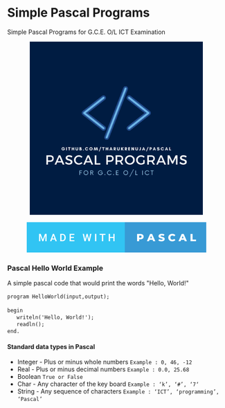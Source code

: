 # Simple Pascal Programs
Simple Pascal Programs for G.C.E. O/L ICT Examination

<p align="middle">
  <img src="./etc/Pascal.png" width='400"'>
</p>
<p align="center">
  <a href="https://github.com/TharukRenuja/Pascal">
    <img src="./etc/made-with-pascal.svg">
  </a>
</p>

### Pascal Hello World Example
A simple pascal code that would print the words "Hello, World!"
```
program HelloWorld(input,output);

begin
   writeln('Hello, World!');
   readln();
end.
```

#### Standard data types in Pascal

- Integer - Plus or minus whole numbers
  ``` Example : 0, 46, -12 ```
- Real - Plus or minus decimal numbers
  ``` Example : 0.0, 25.68 ```
- Boolean
  ``` True or False ```
- Char - Any character of the key board
  ``` Example : ‘k’, ‘#’, ‘7‘ ```
- String - Any sequence of characters
  ``` Example : ‘ICT’, ‘programming’, ‘Pascal’ ```

